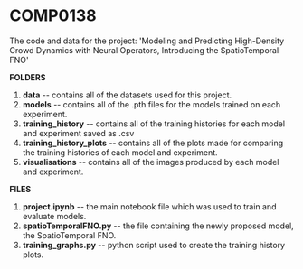 # COMP0138
The code and data for the project: 'Modeling and Predicting High-Density Crowd Dynamics with Neural Operators, Introducing the SpatioTemporal FNO'

**FOLDERS**

1. **data** -- contains all of the datasets used for this project.
2. **models** -- contains all of the .pth files for the models trained on each experiment.
3. **training_history** -- contains all of the training histories for each model and experiment saved as .csv
4. **training_history_plots** -- contains all of the plots made for comparing the training histories of each model and experiment.
5. **visualisations** -- contains all of the images produced by each model and experiment.

**FILES**
1. **project.ipynb** -- the main notebook file which was used to train and evaluate models.
2. **spatioTemporalFNO.py** -- the file containing the newly proposed model, the SpatioTemporal FNO.
3. **training_graphs.py** -- python script used to create the training history plots.
